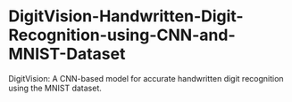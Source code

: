 # DigitVision-Handwritten-Digit-Recognition-using-CNN-and-MNIST-Dataset
DigitVision: A CNN-based model for accurate handwritten digit recognition using the MNIST dataset.
